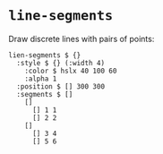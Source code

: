 # `line-segments`

Draw discrete lines with pairs of points:

```
lien-segments $ {}
  :style $ {} (:width 4)
    :color $ hslx 40 100 60
    :alpha 1
  :position $ [] 300 300
  :segments $ []
    []
      [] 1 1
      [] 2 2
    []
      [] 3 4
      [] 5 6
```
